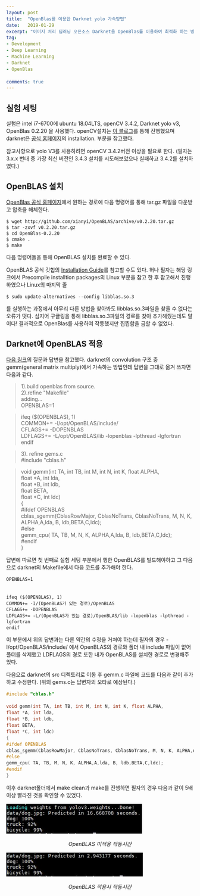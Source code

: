 ```yaml
---
layout: post
title:  "OpenBlas를 이용한 Darknet yolo 가속방법"
date:   2019-01-29
excerpt: "이미지 처리 딥러닝 오픈소스 Darknet을 OpenBlas를 이용하여 최적화 하는 방법"
tag:
- Development
- Deep Learning
- Machine Learning
- Darknet
- OpenBlas

comments: true
---
```


## 실험 세팅

실험은 intel i7-6700에 ubuntu 18.04LTS, openCV 3.4.2, Darknet yolo v3, OpenBlas 0.2.20 을 사용했다. openCV설치는 [이 블로그](https://jsh93.tistory.com/53)를 통해 진행했으며 darknet은 [공식 홈페이지](https://www.darnet.net)의 installation. 부분을 참고했다.

참고사항으로 yolo V3를 사용하려면 openCV 3.4.2버전 이상을 필요로 한다. (필자는 3.x.x 번대 중 가장 최신 버전인 3.4.3 설치를 시도해보았으나 실패하고 3.4.2를 설치하였다.)

## OpenBLAS 설치

[OpenBlas 공식 홈페이지](https://www.openblas.net/)에서 원하는 경로에 다음 명령어를 통해 tar.gz 파일을 다운받고 압축을 해체한다.
~~~
$ wget http://github.com/xianyi/OpenBLAS/archive/v0.2.20.tar.gz
$ tar -zxvf v0.2.20.tar.gz
$ cd OpenBlas-0.2.20
$ cmake .
$ make
~~~
다음 명령어들을 통해 OpenBLAS 설치를 완료할 수 있다.

OpenBLAS 공식 깃헙의 [Installation Guide](https://github.com/xianyi/OpenBLAS/wiki/Installation-Guide)를 참고할 수도 있다. 허나 필자는 해당 링크에서 Precompile installtion packages의 Linux 부분을 참고 한 후 참고해서 진행하였으나 Linux의 마지막 줄
~~~
$ sudo update-alternatives --config libblas.so.3
~~~
를 실행하는 과정에서 아무리 다른 방법을 찾아봐도 libblas.so.3파일을 찾울 수 없다는 오류가 떳다. 심지어 구글링을 통해 libblas.so.3파일의 경로를 찾아 추가해줬는데도 말이다!
결과적으로 OpenBlas를 사용하여 작동했지만 찝찝함을 금할 수 없었다.

## Darknet에 OpenBLAS 적용

[다음 링크](https://github.com/pjreddie/darknet/issues/332)의 질문과 답변을 참고했다. darknet의 convolution 구조 중 gemm(general matrix multiply)에서 가속하는 방법인데 답변을 그대로 옮겨 쓰자면 다음과 같다.
>1).build openblas from source.  
>2).refine "Makefile"  
adding...  
OPENBLAS=1  

>ifeq ($(OPENBLAS), 1)  
COMMON+= -I/opt/OpenBLAS/include/  
CFLAGS+= -DOPENBLAS  
LDFLAGS+= -L/opt/OpenBLAS/lib -lopenblas -lpthread -lgfortran  
endif  

>3). refine gems.c  
#include "cblas.h"  

>void gemm(int TA, int TB, int M, int N, int K, float ALPHA,  
float *A, int lda,  
float *B, int ldb,  
float BETA,  
float *C, int ldc)  
{  
#ifdef OPENBLAS  
cblas_sgemm(CblasRowMajor, CblasNoTrans, CblasNoTrans, M, N, K, ALPHA,A,lda, B, ldb,BETA,C,ldc);  
#else  
gemm_cpu( TA, TB, M, N, K, ALPHA,A,lda, B, ldb,BETA,C,ldc);  
#endif  
}  

답변에 따르면 첫 번째로 실험 세팅 부분에서 행한 OpenBLAS를 빌드해야하고 그 다음으로 darknet의 Makefile에서 다음 코드를 추가해야 한다.
~~~
OPENBLAS=1


ifeq ($(OPENBLAS), 1)
COMMON+= -I/(OpenBLAS가 있는 경로)/OpenBLAS
CFLAGS+= -DOPENBLAS
LDFLAGS+= -L/(OpenBLAS가 있는 경로)/OpenBLAS/lib -lopenblas -lpthread -lgfortran
endif
~~~
이 부분에서 위의 답변과는 다른 약간의 수정을 거쳐야 하는데 필자의 경우 -I/opt/OpenBLAS/include/ 에서 OpenBLAS의 경로와 폴더 내 include 파일이 없어 폴더를 삭제했고 LDFLAGS의 경로 또한 내가 OpenBLAS를 설치한 경로로 변경해주었다.

다음으로 darknet의 src 디렉토리로 이동 후 gemm.c 파일에 코드를 다음과 같이 추가하고 수정한다. (위의 gems.c는 답변자의 오타로 예상된다.)  
~~~c
#include "cblas.h"  

void gemm(int TA, int TB, int M, int N, int K, float ALPHA,  
float *A, int lda,  
float *B, int ldb,  
float BETA,  
float *C, int ldc)  
{  
#ifdef OPENBLAS  
cblas_sgemm(CblasRowMajor, CblasNoTrans, CblasNoTrans, M, N, K, ALPHA,A,lda, B, ldb,BETA,C,ldc);  
#else  
gemm_cpu( TA, TB, M, N, K, ALPHA,A,lda, B, ldb,BETA,C,ldc);  
#endif  
} 
~~~

이후 darknet폴더에서 make clean과 make를 진행하면 필자의 경우 다음과 같이 5배 이상 빨라진 것을 확인할 수 있었다.

![Blas미적용](https://github.com/queez0405/queez0405.github.io/blob/master/assets/img/darknetBlas/darknet.JPG?raw=true)
<center><i>OpenBLAS 미적용 작동시간</i></center>  

![Blas적용](https://github.com/queez0405/queez0405.github.io/blob/master/assets/img/darknetBlas/darknetBlas.JPG?raw=true)
<center><i>OpenBLAS 적용시 작동시간</i></center>
